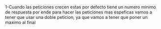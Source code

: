 1-Cuando las peticiones crecen estas por defecto tiene un numero minimo de respuesta por ende para hacer las peticiones mas espeficas vamos a tener que usar una doble peticion, ya que vamos a tener que poner un maximo al final
